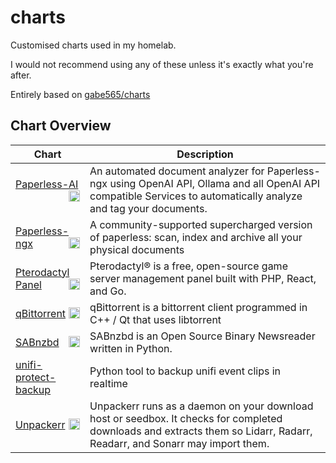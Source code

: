# charts

Customised charts used in my homelab.

I would not recommend using any of these unless it's exactly what you're after.

Entirely based on [gabe565/charts](https://github.com/gabe565/charts)
## Chart Overview

| Chart | Description |
| ----- | ----------- |
| [Paperless-AI <img src='https://clusterzx.github.io/paperless-ai/ppai_icon.png' alt='paperless-ai icon' width='18px' align='right' loading='lazy'>](charts/paperless-ai/) | An automated document analyzer for Paperless-ngx using OpenAI API, Ollama and all OpenAI API compatible Services to automatically analyze and tag your documents. |
| [Paperless-ngx <img src='https://raw.githubusercontent.com/paperless-ngx/paperless-ngx/b948750/src-ui/src/assets/logo-notext.svg' alt='paperless-ngx icon' width='18px' align='right' loading='lazy'>](charts/paperless-ngx/) | A community-supported supercharged version of paperless: scan, index and archive all your physical documents |
| [Pterodactyl Panel <img src='https://pterodactyl.io/logos/pterry.svg' alt='pterodactyl-panel icon' width='18px' align='right' loading='lazy'>](charts/pterodactyl-panel/) | Pterodactyl® is a free, open-source game server management panel built with PHP, React, and Go. |
| [qBittorrent <img src='https://avatars.githubusercontent.com/u/2131270' alt='qbittorrent icon' width='18px' align='right' loading='lazy'>](charts/qbittorrent/) | qBittorrent is a bittorrent client programmed in C++ / Qt that uses libtorrent |
| [SABnzbd <img src='https://avatars.githubusercontent.com/u/960698' alt='sabnzbd icon' width='18px' align='right' loading='lazy'>](charts/sabnzbd/) | SABnzbd is an Open Source Binary Newsreader written in Python. |
| [unifi-protect-backup ](charts/unifi-protect-backup/) | Python tool to backup unifi event clips in realtime |
| [Unpackerr <img src='https://unpackerr.zip/img/icon.png' alt='unpackerr icon' width='18px' align='right' loading='lazy'>](charts/unpackerr/) | Unpackerr runs as a daemon on your download host or seedbox. It checks for completed downloads and extracts them so Lidarr, Radarr, Readarr, and Sonarr may import them. |
